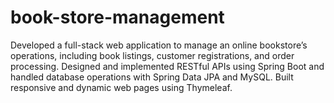 # book-store-management
Developed a full-stack web application to manage an online bookstore’s operations, including book listings, customer registrations, and order processing. Designed and implemented RESTful APIs using Spring Boot and handled database operations with Spring Data JPA and MySQL. Built responsive and dynamic web pages using Thymeleaf.
